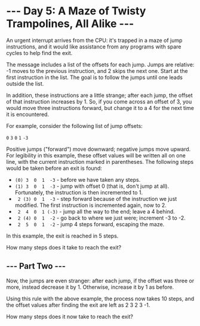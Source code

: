 # --- Day 5: A Maze of Twisty Trampolines, All Alike ---

An urgent interrupt arrives from the CPU: it's trapped in a maze of jump instructions, and it would like assistance from any programs with spare cycles to help find the exit.

The message includes a list of the offsets for each jump. Jumps are relative: -1 moves to the previous instruction, and 2 skips the next one. Start at the first instruction in the list. The goal is to follow the jumps until one leads outside the list.

In addition, these instructions are a little strange; after each jump, the offset of that instruction increases by 1. So, if you come across an offset of 3, you would move three instructions forward, but change it to a 4 for the next time it is encountered.

For example, consider the following list of jump offsets:

`0`
`3`
`0`
`1`
`-3`

Positive jumps ("forward") move downward; negative jumps move upward. For legibility in this example, these offset values will be written all on one line, with the current instruction marked in parentheses. The following steps would be taken before an exit is found:

* `(0) 3  0  1  -3`  - before we have taken any steps.
* `(1) 3  0  1  -3`  - jump with offset 0 (that is, don't jump at all). Fortunately, the instruction is then incremented to 1.
* ` 2 (3) 0  1  -3`  - step forward because of the instruction we just modified. The first instruction is incremented again, now to 2.
* ` 2  4  0  1 (-3)` - jump all the way to the end; leave a 4 behind.
* ` 2 (4) 0  1  -2`  - go back to where we just were; increment -3 to -2.
* ` 2  5  0  1  -2`  - jump 4 steps forward, escaping the maze.

In this example, the exit is reached in 5 steps.

How many steps does it take to reach the exit?

## --- Part Two ---

Now, the jumps are even stranger: after each jump, if the offset was three or more, instead decrease it by 1. Otherwise, increase it by 1 as before.

Using this rule with the above example, the process now takes 10 steps, and the offset values after finding the exit are left as 2 3 2 3 -1.

How many steps does it now take to reach the exit?
